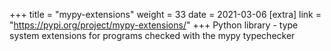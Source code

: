 +++
title = "mypy-extensions"
weight = 33
date = 2021-03-06
[extra]
link = "https://pypi.org/project/mypy-extensions/"
+++
Python library - type system extensions for programs checked with the mypy typechecker

